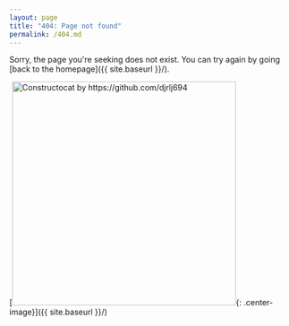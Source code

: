 ```yaml
---
layout: page
title: "404: Page not found"
permalink: /404.md
---
```


Sorry, the page you're seeking does not exist. You can try again by going [back to the homepage]({{ site.baseurl }}/).

[<img src="{{ site.baseurl }}/images/404.jpg" alt="Constructocat by https://github.com/djrlj694" style="width: 400px;"/>{: .center-image}]({{ site.baseurl }}/)

